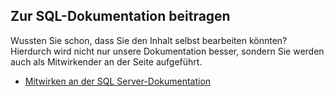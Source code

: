 ## <a name="contribute-to-sql-documentation"></a>Zur SQL-Dokumentation beitragen

Wussten Sie schon, dass Sie den Inhalt selbst bearbeiten könnten? Hierdurch wird nicht nur unsere Dokumentation besser, sondern Sie werden auch als Mitwirkender an der Seite aufgeführt.

- [Mitwirken an der SQL Server-Dokumentation](https://docs.microsoft.com/sql/sql-server/sql-server-docs-contribute)
